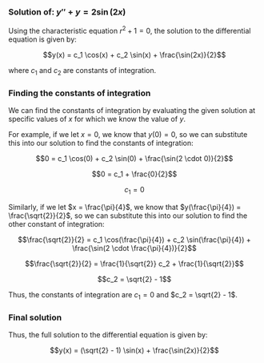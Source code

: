 

### **Solution of: $y'' + y = 2\sin(2x)$**

Using the characteristic equation $r^2 + 1 = 0$, the solution to the differential equation is given by: 

$$y(x) = c_1 \cos(x) + c_2 \sin(x) + \frac{\sin(2x)}{2}$$

where $c_1$ and $c_2$ are constants of integration. 

### **Finding the constants of integration**

We can find the constants of integration by evaluating the given solution at specific values of $x$ for which we know the value of $y$.

For example, if we let $x = 0$, we know that $y(0) = 0$, so we can substitute this into our solution to find the constants of integration:

$$0 = c_1 \cos(0) + c_2 \sin(0) + \frac{\sin(2 \cdot 0)}{2}$$

$$0 = c_1 + \frac{0}{2}$$

$$c_1 = 0$$

Similarly, if we let $x = \frac{\pi}{4}$, we know that $y(\frac{\pi}{4}) = \frac{\sqrt{2}}{2}$, so we can substitute this into our solution to find the other constant of integration:

$$\frac{\sqrt{2}}{2} = c_1 \cos(\frac{\pi}{4}) + c_2 \sin(\frac{\pi}{4}) + \frac{\sin(2 \cdot \frac{\pi}{4})}{2}$$

$$\frac{\sqrt{2}}{2} = \frac{1}{\sqrt{2}} c_2 + \frac{1}{\sqrt{2}}$$

$$c_2 = \sqrt{2} - 1$$

Thus, the constants of integration are $c_1 = 0$ and $c_2 = \sqrt{2} - 1$.

### **Final solution**

Thus, the full solution to the differential equation is given by:

$$y(x) = (\sqrt{2} - 1) \sin(x) + \frac{\sin(2x)}{2}$$